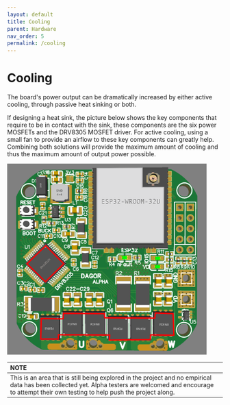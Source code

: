 ```yaml
---
layout: default
title: Cooling
parent: Hardware
nav_order: 5
permalink: /cooling
---
```


# Cooling

The board's power output can be dramatically increased by either active cooling, through passive heat sinking or both.

If designing a heat sink, the picture below shows the key components that require to be in contact with the sink, these components are the six power MOSFETs and the DRV8305 MOSFET driver. For active cooling, using a small fan to provide an airflow to these key components can greatly help. Combining both solutions will provide the maximum amount of cooling and thus the maximum amount of output power possible.

![heat_sink_components](Images/heat_sink_components.PNG)

|         NOTE          |
|:---------------------------|
| This is an area that is still being explored in the project and no empirical data has been collected yet. Alpha testers are welcomed and encourage to attempt their own testing to help push the project along.  |
